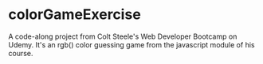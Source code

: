 # colorGameExercise
A code-along project from Colt Steele's Web Developer Bootcamp on Udemy. It's an rgb() color guessing game from the javascript module of his course.
